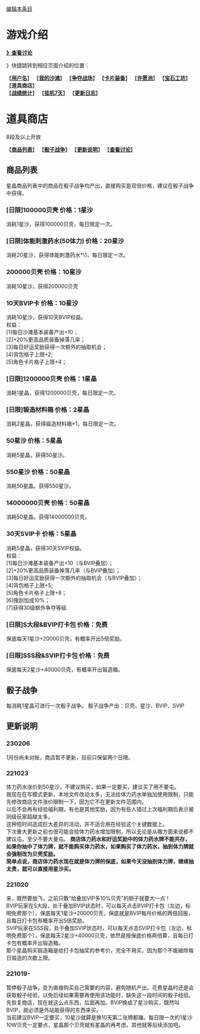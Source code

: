 [编辑本条目](https://github.com/GuguTown/Wiki/edit/main/shop.md)
# 游戏介绍
[**》查看讨论**](#讨论)   

》快捷跳转到相应页面介绍的位置：   

【[**用户名**](/function/首页.md)】 【[**我的沙滩**](/function/我的沙滩.md)】 【[**争夺战场**](/function/争夺战场.md)】 【[**卡片装备**](/function/卡片装备.md)】 【[**许愿池**](/function/许愿池.md)】 【[**宝石工坊**](/function/宝石工坊.md)】 【**道具商店**】   
【[**战绩统计**](/function/战绩统计.md)】 【[**挂机7天**](/function/挂机7天.md)】 【[**更新日志**](/function/更新日志.md)】  

# 道具商店
B段及以上开放

【[**商品列表**](#商品列表)】 【[**骰子战争**](#骰子战争)】 【[**更新说明**](#更新说明)】 【[**查看讨论**](#讨论)】   
## 商品列表
星晶商品列表中的商品在骰子战争均产出，直接购买是双倍价格，建议在骰子战争中获得。   
### [日限]100000贝壳 价格：1星沙
消耗1星沙，获得100000贝壳，每日限定一次。
### [日限]体能刺激药水(50体力) 价格：20星沙
消耗20星沙，获得体能刺激药水*\1，每日限定一次。
### 200000贝壳 价格：10星沙
消耗10星沙，获得200000贝壳
### 10天BVIP卡 价格：10星沙
消耗10星沙，获得10天BVIP权益。   
权益：   
\[1]每日沙滩基本装备产出+10；   
\[2]+20%更高品质装备掉落几率；   
\[3]每日好运奖励获得一次额外的抽取机会；   
\[4]背包格子上限+2;   
\[5]角色卡片格子上限+4；  
### [日限]1200000贝壳 价格：1星晶
消耗1星晶，获得1200000贝壳，每日限定一次。
### [日限]锻造材料箱 价格：2星晶
消耗2星晶，获得锻造材料箱\*1，每日限定一次。
### 50星沙 价格：5星晶
消耗5星晶，获得50星沙。
### 550星沙 价格：50星晶
消耗50星晶，获得550星沙。
### 14000000贝壳 价格：50星晶
消耗50星晶，获得14000000贝壳。
### 30天SVIP卡 价格：5星晶
消耗5星晶，获得30天SVIP权益。   
权益：   
\[1]每日沙滩基本装备产出+10（与BVIP叠加）；   
\[2]+20%更高品质装备掉落几率（与BVIP叠加）；   
\[3]每日好运奖励获得一次额外的抽取机会（与BVIP叠加）；   
\[4]背包格子上限+5;   
\[5]角色卡片格子上限+8；   
\[6]搜刮加成10%；   
\[7]获得30级额外争夺等级.   
### [日限]S大段&BVIP打卡包 价格：免费
保底每天1星沙+20000贝壳，有概率开出5倍奖励。
### [日限]SSS段&SVIP打卡包 价格：免费
保底每天2星沙+40000贝壳，有概率开出锻造箱。
## 骰子战争
每消耗1星晶可进行一次骰子战争。
骰子战争产出：贝壳、星沙、BVIP、SVIP
## 更新说明
### 230206
1月份尚未对账，商店暂不更新，目前只保留两个日限。
### 221023
体力药水涨价到50星沙，不建议购买，如果一定要买，建议买了用不要屯。   
我现在在写模式更新，本地文件改动太多，无法给体力药水单独加使用限制，只能先修改商店文件涨价限制一下，因为它不在更新文件范围内。   
以后不会再有经验福利期，有也是其他奖励，因为有些人错过上次福利期后表示被同级玩家超越太多。   
这种短时间造成巨大差异的活动，并不适合用在经验这个关键数据上。   
下次重大更新之前也很可能会给体力药水增加限制，所以无论是从哪方面来说都不建议屯，至少不要大量屯。
**商店体力药水和好运奖励中的体力药水牌不能共存，如果你抽中了体力牌，就不能购买体力药水，如果购买了体力药水，抽到体力牌就会强制改为贝壳奖励。**   
**简单点说，商店体力药水现在就是体力牌的保底，如果今天没抽到体力牌，继续抽太贵，就可以直接用星沙买。**
### 221020
来，既然要放飞，之前只敢“给叠加VIP多10%贝壳”的胆子就要大一点！   
BVIP玩家在S大段，处于叠加BVIP状态时，可以每天点击BVIP打卡包（左边，标明免费那个），保底每天1星沙+20000贝壳，保底就是BVIP每月价格的两倍回报，且每日打卡包有概率开出5倍奖励。   
SVIP玩家在SSS段，处于叠加SVIP状态时，可以每天点击SVIP打卡包（左边，标明免费那个），保底每天2星沙+40000贝壳，依然是按保底价格两倍算，且每日打卡包有概率开出锻造箱。   
那个星晶购买锻造箱是给打卡包抽奖的参考价，完全不用买，因为那个不能破除每日锻造的次数上限。   
### 221019-
暂停骰子战争，变为直接购买自己需要的内容，避免随机产出。花费星晶时还是会获取骰子经验，以免后续如果需要再使用该功能时，缺失这一段时间的骰子经验。   
先恢复商店，现在就这么点东西，后面再加。BVIP换成了星沙购买，既然叫BVIP，就必须是外站能获得的东西来买。   
当前建议BVIP一定要买，10星沙就算是换10天第二张牌都赚。每日限一次的1星沙10W贝壳一定要点，星晶那个贝壳就有星晶的再考虑。其他就等后续添加吧。   
